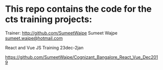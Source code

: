 # This repo contains the code for the cts training projects:



Trainer: http://github.com/SumeetWajpe
Sumeet Wajpe
sumeet.wajpe@hotmail.com

React and Vue JS Training 23dec-2jan

https://github.com/SumeetWajpe/Cognizant_Bangalore_React_Vue_Dec2019


